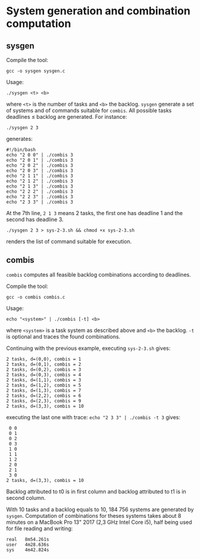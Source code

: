 # System generation and combination computation

## sysgen

Compile the tool:

```
gcc -o sysgen sysgen.c
```

Usage:

```
./sysgen <t> <b>
```

where ```<t>``` is the number of tasks and ```<b>``` the backlog. ```sysgen``` generate a set of systems and of commands suitable for ```combis```. All possible tasks deadlines ≤ backlog are generated. For instance:

```
./sysgen 2 3
```

generates:

```
#!/bin/bash
echo "2 0 0" | ./combis 3
echo "2 0 1" | ./combis 3
echo "2 0 2" | ./combis 3
echo "2 0 3" | ./combis 3
echo "2 1 1" | ./combis 3
echo "2 1 2" | ./combis 3
echo "2 1 3" | ./combis 3
echo "2 2 2" | ./combis 3
echo "2 2 3" | ./combis 3
echo "2 3 3" | ./combis 3
```

At the 7th line, ```2 1 3``` means 2 tasks, the first one has deadline 1 and the second has deadline 3.

```
./sysgen 2 3 > sys-2-3.sh && chmod +x sys-2-3.sh
```

renders the list of command suitable for execution.

## combis

```combis``` computes all feasible backlog combinations according to deadlines.

Compile the tool:

```
gcc -o combis combis.c
```

Usage:

```
echo "<system>" | ./combis [-t] <b>
```

where ```<system>``` is a task system as described above and ```<b>``` the backlog. ```-t``` is optional and traces the found combinations.

Continuing with the previous example, executing ```sys-2-3.sh``` gives:

```
2 tasks, d=(0,0), combis = 1
2 tasks, d=(0,1), combis = 2
2 tasks, d=(0,2), combis = 3
2 tasks, d=(0,3), combis = 4
2 tasks, d=(1,1), combis = 3
2 tasks, d=(1,2), combis = 5
2 tasks, d=(1,3), combis = 7
2 tasks, d=(2,2), combis = 6
2 tasks, d=(2,3), combis = 9
2 tasks, d=(3,3), combis = 10
```

executing the last one with trace: ```echo "2 3 3" | ./combis -t 3``` gives:

```
 0 0
 0 1
 0 2
 0 3
 1 0
 1 1
 1 2
 2 0
 2 1
 3 0
2 tasks, d=(3,3), combis = 10
```

Backlog attributed to t0 is in first column and backlog attributed to t1 is in second column.

With 10 tasks and a backlog equals to 10, 184 756 systems are generated by ```sysgen```. Computation of combinations for theses systems takes about 8 minutes on a MacBook Pro 13" 2017 (2,3 GHz Intel Core i5), half being used for file reading and writing:

```
real   8m54.261s
user   4m28.636s
sys    4m42.824s
```

